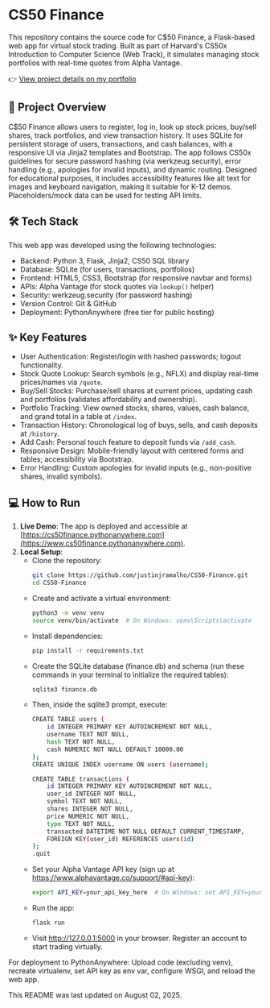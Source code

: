 # CS50 Finance

This repository contains the source code for C$50 Finance, a Flask-based web app for virtual stock trading. Built as part of Harvard's CS50x Introduction to Computer Science (Web Track), it simulates managing stock portfolios with real-time quotes from Alpha Vantage.

👉 [View project details on my portfolio](https://www.justinjramalho.com/projects/developer/c50-finance)

## 🚀 Project Overview

C$50 Finance allows users to register, log in, look up stock prices, buy/sell shares, track portfolios, and view transaction history. It uses SQLite for persistent storage of users, transactions, and cash balances, with a responsive UI via Jinja2 templates and Bootstrap. The app follows CS50x guidelines for secure password hashing (via werkzeug.security), error handling (e.g., apologies for invalid inputs), and dynamic routing. Designed for educational purposes, it includes accessibility features like alt text for images and keyboard navigation, making it suitable for K-12 demos. Placeholders/mock data can be used for testing API limits.

## 🛠️ Tech Stack

This web app was developed using the following technologies:

* Backend: Python 3, Flask, Jinja2, CS50 SQL library
* Database: SQLite (for users, transactions, portfolios)
* Frontend: HTML5, CSS3, Bootstrap (for responsive navbar and forms)
* APIs: Alpha Vantage (for stock quotes via `lookup()` helper)
* Security: werkzeug.security (for password hashing)
* Version Control: Git & GitHub
* Deployment: PythonAnywhere (free tier for public hosting)

## ✨ Key Features

* User Authentication: Register/login with hashed passwords; logout functionality.
* Stock Quote Lookup: Search symbols (e.g., NFLX) and display real-time prices/names via `/quote`.
* Buy/Sell Stocks: Purchase/sell shares at current prices, updating cash and portfolios (validates affordability and ownership).
* Portfolio Tracking: View owned stocks, shares, values, cash balance, and grand total in a table at `/index`.
* Transaction History: Chronological log of buys, sells, and cash deposits at `/history`.
* Add Cash: Personal touch feature to deposit funds via `/add_cash`.
* Responsive Design: Mobile-friendly layout with centered forms and tables; accessibility via Bootstrap.
* Error Handling: Custom apologies for invalid inputs (e.g., non-positive shares, invalid symbols).

## 💻 How to Run

1. **Live Demo**: The app is deployed and accessible at [https://cs50finance.pythonanywhere.com](https://www.cs50finance.pythonanywhere.com).
2. **Local Setup**:
   - Clone the repository:
        ```bash
        git clone https://github.com/justinjramalho/CS50-Finance.git
        cd CS50-Finance
   - Create and activate a virtual environment:
        ```bash
        python3 -m venv venv
        source venv/bin/activate  # On Windows: venv\Scripts\activate
   - Install dependencies:
        ```bash
        pip install -r requirements.txt
   - Create the SQLite database (finance.db) and schema (run these commands in your terminal to initialize the required tables):
        ```bash
        sqlite3 finance.db
   - Then, inside the sqlite3 prompt, execute:
        ```bash
        CREATE TABLE users (
            id INTEGER PRIMARY KEY AUTOINCREMENT NOT NULL,
            username TEXT NOT NULL,
            hash TEXT NOT NULL,
            cash NUMERIC NOT NULL DEFAULT 10000.00
        );
        CREATE UNIQUE INDEX username ON users (username);

        CREATE TABLE transactions (
            id INTEGER PRIMARY KEY AUTOINCREMENT NOT NULL,
            user_id INTEGER NOT NULL,
            symbol TEXT NOT NULL,
            shares INTEGER NOT NULL,
            price NUMERIC NOT NULL,
            type TEXT NOT NULL,
            transacted DATETIME NOT NULL DEFAULT CURRENT_TIMESTAMP,
            FOREIGN KEY(user_id) REFERENCES users(id)
        );
        .quit
   - Set your Alpha Vantage API key (sign up at https://www.alphavantage.co/support/#api-key):
        ```bash
        export API_KEY=your_api_key_here  # On Windows: set API_KEY=your_api_key_here
   - Run the app:
        ```bash
        flask run
   - Visit http://127.0.0.1:5000 in your browser. Register an account to start trading virtually.

For deployment to PythonAnywhere: Upload code (excluding venv), recreate virtualenv, set API key as env var, configure WSGI, and reload the web app.

This README was last updated on August 02, 2025.